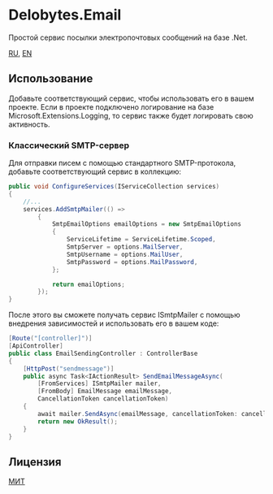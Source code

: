 ﻿# Delobytes.Email
Простой сервис посылки электропочтовых сообщений на базе .Net.

[RU](README.md), [EN](README.en.md)

## Использование
Добавьте соответствующий сервис, чтобы использовать его в вашем проекте. Если в проекте подключено логирование на базе Microsoft.Extensions.Logging, то сервис также будет логировать свою активность.


### Классический SMTP-сервер
Для отправки писем с помощью стандартного SMTP-протокола, добавьте соответствующий сервис в коллекцию:

```csharp
public void ConfigureServices(IServiceCollection services)
{
    //...
    services.AddSmtpMailer(() =>
        {
            SmtpEmailOptions emailOptions = new SmtpEmailOptions
            {
                ServiceLifetime = ServiceLifetime.Scoped,
                SmtpServer = options.MailServer,
                SmtpUsername = options.MailUser,
                SmtpPassword = options.MailPassword,
            };

            return emailOptions;
        });
}
```

После этого вы сможете получать сервис ISmtpMailer с помощью внедрения зависимостей и использовать его в вашем коде:

```csharp
[Route("[controller]")]
[ApiController]
public class EmailSendingController : ControllerBase
{
    [HttpPost("sendmessage")]
    public async Task<IActionResult> SendEmailMessageAsync(
        [FromServices] ISmtpMailer mailer,
        [FromBody] EmailMessage emailMessage,
        CancellationToken cancellationToken)
    {
        await mailer.SendAsync(emailMessage, cancellationToken: cancellationToken);
        return new OkResult();
    }
}
```


## Лицензия
[МИТ](https://github.com/a-postx/Delobytes.Email/blob/master/LICENSE)